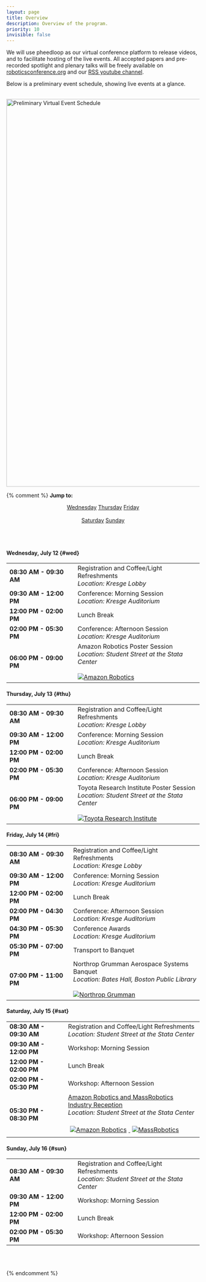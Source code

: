 ```yaml
---
layout: page
title: Overview
description: Overview of the program.
priority: 10
invisible: false
---
```


We will use pheedloop as our virtual conference platform to 
release videos, and to facilitate hosting of the live
events. All accepted papers and pre-recorded spotlight and plenary talks
will be freely available on [roboticsconference.org](https://roboticsconference.org) and our [RSS youtube
channel](https://www.youtube.com/channel/UCeEbAUGjtBlzmqWO5u6VeGg).

Below is a preliminary event schedule, showing live events at a glance.

<br>

<a href="{{ site.baseurl }}/images/RSS21-schedule-at-a-glance.pdf">
<img src="{{ site.baseurl }}/images/RSS21-schedule-at-a-glance.png"
       alt="Preliminary Virtual Event Schedule" width = "1010" /></a> 


{% comment %}
<b>Jump to:</b>

<center>
  <a class="btn btn-primary" href="#wed" role="button">Wednesday</a>
  <a class="btn btn-primary" href="#thu" role="button">Thursday</a>
  <a class="btn btn-primary" href="#fri" role="button">Friday</a>
  <span class="visible-xs-inline"><br><br></span>
  <a class="btn btn-primary" href="#sat" role="button">Saturday</a>
  <a class="btn btn-primary" href="#sun" role="button">Sunday</a>
</center>

<br/><br/>

#### Wednesday, July 12  {#wed}

<table class="table table-striped table-overview">
  <tr>
    <td><b>08:30 AM - 09:30 AM</b></td>
    <td>
      Registration and Coffee/Light Refreshments
      <br/>
      <i>Location: Kresge Lobby</i>
    </td>
  </tr>
  <tr>
    <td><b>09:30 AM - 12:00 PM</b></td>
    <td>
      Conference: Morning Session
      <br/>
      <i>Location: Kresge Auditorium</i>
    </td>
  </tr>
  <tr>
    <td><b>12:00 PM - 02:00 PM</b></td>
    <td>
      Lunch Break
    </td>
  </tr>
  <tr>
    <td><b>02:00 PM - 05:30 PM</b></td>
    <td>
      Conference: Afternoon Session
      <br/>
      <i>Location: Kresge Auditorium</i>
    </td>
  </tr>
  <tr>
    <td><b>06:00 PM - 09:00 PM</b></td>
    <td>
      Amazon Robotics Poster Session
      <br/>
      <i>Location: Student Street at the Stata Center</i>
      <br/><br/>
      <a href="https://www.amazonrobotics.com/">
        <img src="{{ site.baseurl }}/images/sponsors/amazonrobotics.png"
             alt="Amazon Robotics" style="max-width: 100%; max-height: 4em;"/>
      </a>
    </td>
  </tr>
</table>

#### Thursday, July 13  {#thu}

<table class="table table-striped table-overview">
  <tr>
    <td><b>08:30 AM - 09:30 AM</b></td>
    <td>
      Registration and Coffee/Light Refreshments
      <br/>
      <i>Location: Kresge Lobby</i>
    </td>
  </tr>
  <tr>
    <td><b>09:30 AM - 12:00 PM</b></td>
    <td>
      Conference: Morning Session
      <br/>
      <i>Location: Kresge Auditorium</i>
    </td>
  </tr>
  <tr>
    <td><b>12:00 PM - 02:00 PM</b></td>
    <td>
      Lunch Break
    </td>
  </tr>
  <tr>
    <td><b>02:00 PM - 05:30 PM</b></td>
    <td>
      Conference: Afternoon Session
      <br/>
      <i>Location: Kresge Auditorium</i>
    </td>
  </tr>
  <tr>
    <td><b>06:00 PM - 09:00 PM</b></td>
    <td>
      Toyota Research Institute Poster Session
      <br/>
      <i>Location: Student Street at the Stata Center</i>
      <br/><br/>
      <a href="http://www.tri.global/">
        <img src="{{ site.baseurl }}/images/sponsors/tri.png"
             alt="Toyota Research Institute" style="max-width: 100%; max-height: 4em;"/>
      </a>
    </td>
  </tr>
</table>

#### Friday, July 14  {#fri}

<table class="table table-striped table-overview">
  <tr>
    <td><b>08:30 AM - 09:30 AM</b></td>
    <td>
      Registration and Coffee/Light Refreshments
      <br/>
      <i>Location: Kresge Lobby</i>
    </td>
  </tr>
  <tr>
    <td><b>09:30 AM - 12:00 PM</b></td>
    <td>
      Conference: Morning Session
      <br/>
      <i>Location: Kresge Auditorium</i>
    </td>
  </tr>
  <tr>
    <td><b>12:00 PM - 02:00 PM</b></td>
    <td>
      Lunch Break
    </td>
  </tr>
  <tr>
    <td><b>02:00 PM - 04:30 PM</b></td>
    <td>
      Conference: Afternoon Session
      <br/>
      <i>Location: Kresge Auditorium</i>
    </td>
  </tr>
  <tr>
    <td><b>04:30 PM - 05:30 PM</b></td>
    <td>
      Conference Awards
      <br/>
      <i>Location: Kresge Auditorium</i>
    </td>
  </tr>
  <tr>
    <td><b>05:30 PM - 07:00 PM</b></td>
    <td>
      Transport to Banquet
    </td>
  </tr>
  <tr>
    <td><b>07:00 PM - 11:00 PM</b></td>
    <td>
      Northrop Grumman Aerospace Systems Banquet
      <br/>
      <i>Location: Bates Hall, Boston Public Library</i>
      <br/><br/>
      <a href="http://www.northropgrumman.com/">
        <img src="{{ site.baseurl }}/images/sponsors/northropgrumman.png"
             alt="Northrop Grumman" style="max-width: 100%; max-height: 4em;"/>
      </a>
    </td>
  </tr>
</table>

#### Saturday, July 15  {#sat}

<table class="table table-striped table-overview">
  <tr>
    <td><b>08:30 AM - 09:30 AM</b></td>
    <td>
      Registration and Coffee/Light Refreshments
      <br/>
      <i>Location: Student Street at the Stata Center</i>
    </td>
  </tr>
  <tr>
    <td><b>09:30 AM - 12:00 PM</b></td>
    <td>
      Workshop: Morning Session
    </td>
  </tr>
  <tr>
    <td><b>12:00 PM - 02:00 PM</b></td>
    <td>
      Lunch Break
    </td>
  </tr>
  <tr>
    <td><b>02:00 PM - 05:30 PM</b></td>
    <td>
      Workshop: Afternoon Session
    </td>
  </tr>
  <tr>
    <td><b>05:30 PM - 08:30 PM</b></td>
    <td>
      <a href="{{ site.baseurl }}/program/industry/">
        Amazon Robotics and MassRobotics Industry Reception
      </a>
      <br/>
      <i>Location: Student Street at the Stata Center</i>
      <br/><br/>
      <a href="https://www.amazonrobotics.com/">
        <img src="{{ site.baseurl }}/images/sponsors/amazonrobotics.png"
             alt="Amazon Robotics" style="max-width: 45%; max-height: 4em; margin: 5px;"/>
      </a>
      <a href="https://www.massrobotics.org/">
        <img src="{{ site.baseurl }}/images/sponsors/massrobotics.png"
             alt="MassRobotics" style="max-width: 45%; max-height: 4em; margin: 5px;"/>
      </a>
    </td>
  </tr>
</table>

#### Sunday, July 16  {#sun}

<table class="table table-striped table-overview">
  <tr>
    <td><b>08:30 AM - 09:30 AM</b></td>
    <td>
      Registration and Coffee/Light Refreshments
      <br/>
      <i>Location: Student Street at the Stata Center</i>
    </td>
  </tr>
  <tr>
    <td><b>09:30 AM - 12:00 PM</b></td>
    <td>
      Workshop: Morning Session
    </td>
  </tr>
  <tr>
    <td><b>12:00 PM - 02:00 PM</b></td>
    <td>
      Lunch Break
    </td>
  </tr>
  <tr>
    <td><b>02:00 PM - 05:30 PM</b></td>
    <td>
      Workshop: Afternoon Session
    </td>
  </tr>
</table>

<br/><br/>

{% endcomment %}
